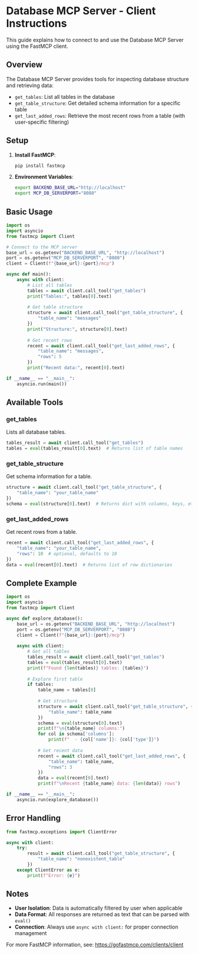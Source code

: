 # Database MCP Server - Client Instructions

This guide explains how to connect to and use the Database MCP Server using the FastMCP client.

## Overview

The Database MCP Server provides tools for inspecting database structure and retrieving data:

- `get_tables`: List all tables in the database
- `get_table_structure`: Get detailed schema information for a specific table
- `get_last_added_rows`: Retrieve the most recent rows from a table (with user-specific filtering)

## Setup

1. **Install FastMCP**:
   ```bash
   pip install fastmcp
   ```

2. **Environment Variables**: 
   ```bash
   export BACKEND_BASE_URL="http://localhost"
   export MCP_DB_SERVERPORT="8080"
   ```

## Basic Usage

```python
import os
import asyncio
from fastmcp import Client

# Connect to the MCP server
base_url = os.getenv("BACKEND_BASE_URL", "http://localhost")
port = os.getenv("MCP_DB_SERVERPORT", "8080")
client = Client(f"{base_url}:{port}/mcp")

async def main():
    async with client:
        # List all tables
        tables = await client.call_tool("get_tables")
        print("Tables:", tables[0].text)
        
        # Get table structure
        structure = await client.call_tool("get_table_structure", {
            "table_name": "messages"
        })
        print("Structure:", structure[0].text)
        
        # Get recent rows
        recent = await client.call_tool("get_last_added_rows", {
            "table_name": "messages",
            "rows": 5
        })
        print("Recent data:", recent[0].text)

if __name__ == "__main__":
    asyncio.run(main())
```

## Available Tools

### get_tables
Lists all database tables.
```python
tables_result = await client.call_tool("get_tables")
tables = eval(tables_result[0].text)  # Returns list of table names
```

### get_table_structure
Get schema information for a table.
```python
structure = await client.call_tool("get_table_structure", {
    "table_name": "your_table_name"
})
schema = eval(structure[0].text)  # Returns dict with columns, keys, etc.
```

### get_last_added_rows
Get recent rows from a table.
```python
recent = await client.call_tool("get_last_added_rows", {
    "table_name": "your_table_name",
    "rows": 10  # optional, defaults to 10
})
data = eval(recent[0].text)  # Returns list of row dictionaries
```

## Complete Example

```python
import os
import asyncio
from fastmcp import Client

async def explore_database():
    base_url = os.getenv("BACKEND_BASE_URL", "http://localhost")
    port = os.getenv("MCP_DB_SERVERPORT", "8080")
    client = Client(f"{base_url}:{port}/mcp")
    
    async with client:
        # Get all tables
        tables_result = await client.call_tool("get_tables")
        tables = eval(tables_result[0].text)
        print(f"Found {len(tables)} tables: {tables}")
        
        # Explore first table
        if tables:
            table_name = tables[0]
            
            # Get structure
            structure = await client.call_tool("get_table_structure", {
                "table_name": table_name
            })
            schema = eval(structure[0].text)
            print(f"\n{table_name} columns:")
            for col in schema['columns']:
                print(f"  - {col['name']}: {col['type']}")
            
            # Get recent data
            recent = await client.call_tool("get_last_added_rows", {
                "table_name": table_name,
                "rows": 3
            })
            data = eval(recent[0].text)
            print(f"\nRecent {table_name} data: {len(data)} rows")

if __name__ == "__main__":
    asyncio.run(explore_database())
```

## Error Handling

```python
from fastmcp.exceptions import ClientError

async with client:
    try:
        result = await client.call_tool("get_table_structure", {
            "table_name": "nonexistent_table"
        })
    except ClientError as e:
        print(f"Error: {e}")
```

## Notes

- **User Isolation**: Data is automatically filtered by user when applicable
- **Data Format**: All responses are returned as text that can be parsed with `eval()`
- **Connection**: Always use `async with client:` for proper connection management

For more FastMCP information, see: https://gofastmcp.com/clients/client 